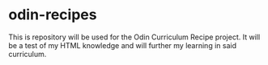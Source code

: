 # odin-recipes
This is repository will be used for the Odin Curriculum Recipe project. It will be a test of my HTML knowledge and will further my learning in said curriculum.
